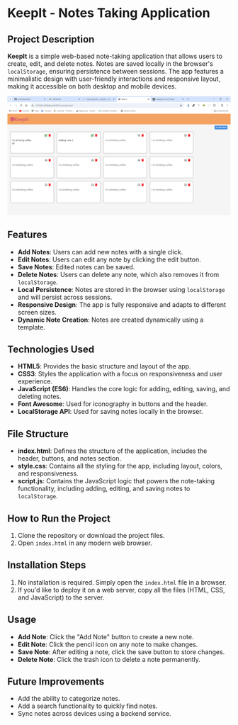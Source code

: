 # KeepIt - Notes Taking Application

## Project Description
**KeepIt** is a simple web-based note-taking application that allows users to create, edit, and delete notes. Notes are saved locally in the browser's `localStorage`, ensuring persistence between sessions. The app features a minimalistic design with user-friendly interactions and responsive layout, making it accessible on both desktop and mobile devices.

![!website-live-preview](./preview.png)

## Features
- **Add Notes**: Users can add new notes with a single click.
- **Edit Notes**: Users can edit any note by clicking the edit button.
- **Save Notes**: Edited notes can be saved.
- **Delete Notes**: Users can delete any note, which also removes it from `localStorage`.
- **Local Persistence**: Notes are stored in the browser using `localStorage` and will persist across sessions.
- **Responsive Design**: The app is fully responsive and adapts to different screen sizes.
- **Dynamic Note Creation**: Notes are created dynamically using a template.

## Technologies Used
- **HTML5**: Provides the basic structure and layout of the app.
- **CSS3**: Styles the application with a focus on responsiveness and user experience.
- **JavaScript (ES6)**: Handles the core logic for adding, editing, saving, and deleting notes.
- **Font Awesome**: Used for iconography in buttons and the header.
- **LocalStorage API**: Used for saving notes locally in the browser.

## File Structure
- **index.html**: Defines the structure of the application, includes the header, buttons, and notes section.
- **style.css**: Contains all the styling for the app, including layout, colors, and responsiveness.
- **script.js**: Contains the JavaScript logic that powers the note-taking functionality, including adding, editing, and saving notes to `localStorage`.

## How to Run the Project
1. Clone the repository or download the project files.
2. Open `index.html` in any modern web browser.

## Installation Steps
1. No installation is required. Simply open the `index.html` file in a browser.
2. If you'd like to deploy it on a web server, copy all the files (HTML, CSS, and JavaScript) to the server.

## Usage
- **Add Note**: Click the "Add Note" button to create a new note.
- **Edit Note**: Click the pencil icon on any note to make changes.
- **Save Note**: After editing a note, click the save button to store changes.
- **Delete Note**: Click the trash icon to delete a note permanently.

## Future Improvements
- Add the ability to categorize notes.
- Add a search functionality to quickly find notes.
- Sync notes across devices using a backend service.


